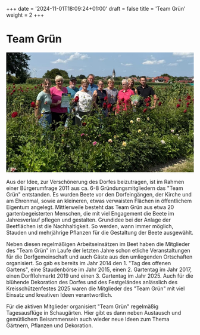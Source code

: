 +++
date = '2024-11-01T18:09:24+01:00'
draft = false
title = 'Team Grün'
weight = 2
+++
# Team Grün

![Team Grün](Team_Gruen.jpg "Einige Mitglieder von Team Grün")

Aus der Idee, zur Verschönerung des Dorfes beizutragen, ist im Rahmen einer Bürgerumfrage 2011 aus ca. 6-8 Gründungsmitgliedern das "Team Grün" entstanden. Es wurden Beete vor den Dorfeingängen, der Kirche und am Ehrenmal, sowie an kleineren, etwas verwaisten Flächen in öffentlichem Eigentum angelegt. Mittlerweile besteht das Team Grün aus etwa 20 gartenbegeisterten Menschen, die mit viel Engagement die Beete im Jahresverlauf pflegen und gestalten. Grundidee bei der Anlage der Beetflächen ist die Nachhaltigkeit. So werden, wann immer möglich, Stauden und mehrjährige Pflanzen für die Gestaltung der Beete ausgewählt.

Neben diesen regelmäßigen Arbeitseinsätzen im Beet haben die Mitglieder des "Team Grün" im Laufe der letzten Jahre schon etliche Veranstaltungen für die Dorfgemeinschaft und auch Gäste aus den umliegenden Ortschaften organisiert. So gab es bereits im Jahr 2014 den 1. "Tag des offenen Gartens", eine Staudenbörse im Jahr 2015, einen 2. Gartentag im Jahr 2017, einen Dorfflohmarkt 2019 und einen 3. Gartentag im Jahr 2025. Auch für die blühende Dekoration des Dorfes und des Festgeländes anlässlich des Kreisschützenfestes 2025 waren die  Mitglieder des "Team Grün" mit viel Einsatz und kreativen Ideen verantwortlich.   

Für die aktiven Mitglieder organisiert "Team Grün" regelmäßig Tagesausflüge in Schaugärten. Hier gibt es dann neben Austausch und gemütlichem Beisammensein auch wieder neue Ideen zum Thema Gärtnern, Pflanzen und Dekoration.